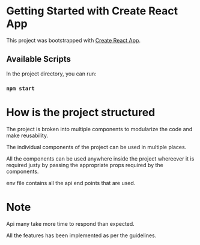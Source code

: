 # Getting Started with Create React App

This project was bootstrapped with [Create React App](https://github.com/facebook/create-react-app).

## Available Scripts

In the project directory, you can run:

### `npm start`

# How is the project structured

The project is broken into multiple components to modularize the code and make reusability.

The individual components of the project can be used in multiple places.

All the components can be used anywhere inside the project whereever it is required justy by passing the appropriate props required by the components.

env file contains all the api end points that are used.

# Note

Api many take more time to respond than expected.

All the features has been implemented as per the guidelines.
